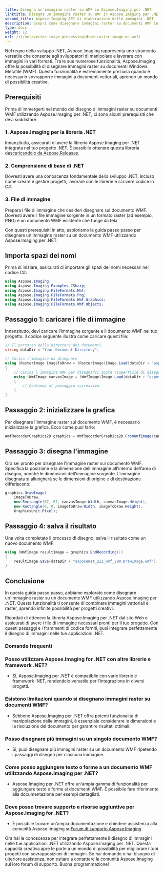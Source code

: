 ```yaml
---
title: Disegna un'immagine raster su WMF in Aspose.Imaging per .NET
linktitle: Disegna un'immagine raster su WMF in Aspose.Imaging per .NET
second_title: Aspose.Imaging API di elaborazione delle immagini .NET
description: Scopri come disegnare immagini raster su documenti WMF in .NET utilizzando Aspose.Imaging. Migliora i tuoi progetti .NET con sovrapposizioni di immagini creative.
type: docs
weight: 12
url: /it/net/vector-image-processing/draw-raster-image-on-wmf/
---
```


Nel regno dello sviluppo .NET, Aspose.Imaging rappresenta uno strumento versatile che consente agli sviluppatori di manipolare e lavorare con immagini in vari formati. Tra le sue numerose funzionalità, Aspose.Imaging offre la possibilità di disegnare immagini raster su documenti Windows Metafile (WMF). Questa funzionalità è estremamente preziosa quando è necessario sovrapporre immagini a documenti vettoriali, aprendo un mondo di possibilità creative.

## Prerequisiti

Prima di immergerti nel mondo del disegno di immagini raster su documenti WMF utilizzando Aspose.Imaging per .NET, ci sono alcuni prerequisiti che devi soddisfare:

### 1. Aspose.Imaging per la libreria .NET

 Innanzitutto, assicurati di avere la libreria Aspose.Imaging per .NET integrata nel tuo progetto .NET. È possibile ottenere questa libreria da[scaricandolo da Aspose.Releases](https://releases.aspose.com/imaging/net/).

### 2. Comprensione di base di .NET

Dovresti avere una conoscenza fondamentale dello sviluppo .NET, incluso come creare e gestire progetti, lavorare con le librerie e scrivere codice in C#.

### 3. File di immagine

Prepara i file di immagine che desideri disegnare sul documento WMF. Dovresti avere il file immagine sorgente in un formato raster (ad esempio, PNG) e un documento WMF esistente che funge da tela.

Con questi prerequisiti in atto, esploriamo la guida passo passo per disegnare un'immagine raster su un documento WMF utilizzando Aspose.Imaging per .NET.

## Importa spazi dei nomi

Prima di iniziare, assicurati di importare gli spazi dei nomi necessari nel codice C#:

```csharp
using Aspose.Imaging;
using Aspose.Imaging.Examples.CSharp;
using Aspose.Imaging.FileFormats.Wmf;
using Aspose.Imaging.FileFormats.Png;
using Aspose.Imaging.FileFormats.Wmf.Graphics;
using Aspose.Imaging.FileFormats.Wmf.Objects;
```

## Passaggio 1: caricare i file di immagine

Innanzitutto, devi caricare l'immagine sorgente e il documento WMF nel tuo progetto. Il codice seguente illustra come caricare questi file:

```csharp
// Il percorso della directory dei documenti.
string dataDir = "Your Document Directory";

// Carica l'immagine da disegnare
using (RasterImage imageToDraw = (RasterImage)Image.Load(dataDir + "asposenet_220_src01.png"))
{
    // Carica l'immagine WMF per disegnarci sopra (superficie di disegno)
    using (WmfImage canvasImage = (WmfImage)Image.Load(dataDir + "asposenet_222_wmf_200.wmf"))
    {
        // Continua al passaggio successivo.
    }
}
```

## Passaggio 2: inizializzare la grafica

Per disegnare l'immagine raster sul documento WMF, è necessario inizializzare la grafica. Ecco come puoi farlo:

```csharp
WmfRecorderGraphics2D graphics = WmfRecorderGraphics2D.FromWmfImage(canvasImage);
```

## Passaggio 3: disegna l'immagine

Ora sei pronto per disegnare l'immagine raster sul documento WMF. Specifica la posizione e la dimensione dell'immagine all'interno dell'area di disegno, nonché le dimensioni dell'immagine sorgente. L'immagine disegnata si allungherà se le dimensioni di origine e di destinazione differiscono:

```csharp
graphics.DrawImage(
    imageToDraw,
    new Rectangle(67, 67, canvasImage.Width, canvasImage.Height),
    new Rectangle(0, 0, imageToDraw.Width, imageToDraw.Height),
    GraphicsUnit.Pixel);
```

## Passaggio 4: salva il risultato

Una volta completato il processo di disegno, salva il risultato come un nuovo documento WMF:

```csharp
using (WmfImage resultImage = graphics.EndRecording())
{
    resultImage.Save(dataDir + "asposenet_222_wmf_200.DrawImage.wmf");
}
```

## Conclusione

In questa guida passo passo, abbiamo esplorato come disegnare un'immagine raster su un documento WMF utilizzando Aspose.Imaging per .NET. Questa funzionalità ti consente di combinare immagini vettoriali e raster, aprendo infinite possibilità per progetti creativi.

Ricordati di ottenere la libreria Aspose.Imaging per .NET dal sito Web e assicurati di avere i file di immagine necessari pronti per il tuo progetto. Con questi passaggi e i frammenti di codice forniti, puoi integrare perfettamente il disegno di immagini nelle tue applicazioni .NET.

### Domande frequenti

### Posso utilizzare Aspose.Imaging for .NET con altre librerie e framework .NET?
   - Sì, Aspose.Imaging per .NET è compatibile con varie librerie e framework .NET, rendendolo versatile per l'integrazione in diversi progetti.

### Esistono limitazioni quando si disegnano immagini raster su documenti WMF?
   - Sebbene Aspose.Imaging per .NET offra potenti funzionalità di manipolazione delle immagini, è essenziale considerare le dimensioni e la risoluzione del documento per garantire risultati ottimali.

### Posso disegnare più immagini su un singolo documento WMF?
   - Sì, puoi disegnare più immagini raster su un documento WMF ripetendo i passaggi di disegno per ciascuna immagine.

### Come posso aggiungere testo o forme a un documento WMF utilizzando Aspose.Imaging per .NET?
   - Aspose.Imaging per .NET offre un'ampia gamma di funzionalità per aggiungere testo e forme ai documenti WMF. È possibile fare riferimento alla documentazione per esempi dettagliati.

### Dove posso trovare supporto e risorse aggiuntive per Aspose.Imaging for .NET?
   -  È possibile trovare un'ampia documentazione e chiedere assistenza alla comunità Aspose.Imaging su[Forum di supporto Aspose.Imaging](https://forum.aspose.com/).


Ora hai le conoscenze per integrare perfettamente il disegno di immagini nelle tue applicazioni .NET utilizzando Aspose.Imaging per .NET. Questa capacità creativa apre le porte a un mondo di possibilità per migliorare i tuoi progetti con sovrapposizioni di immagini. Se hai domande o hai bisogno di ulteriore assistenza, non esitare a contattare la comunità Aspose.Imaging sul loro forum di supporto. Buona programmazione!
